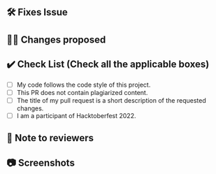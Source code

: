 <!-- If your PR fixes an open issue, use `Closes #101` to link your PR with the issue. #101 stands for the issue number you are fixing -->

## 🛠️ Fixes Issue

<!-- Mention the issue number you have fixed. 
Example: 🛠️ Fixes Issue #31 -->

<!-- Remove this section if not applicable -->



## 👨‍💻 Changes proposed

<!-- List all the changes you have made in the project -->

## ✔️ Check List (Check all the applicable boxes) <!-- Follow the below conventions to check the box -->

<!-- Mark all the applicable boxes. To mark the box as done follow the following conventions -->
<!--
[x] - Correct; marked as done
[ ] - Not correct; marked as **not** done
-->

- [ ] My code follows the code style of this project.
- [ ] This PR does not contain plagiarized content.
- [ ] The title of my pull request is a short description of the requested changes.
- [ ] I am a participant of Hacktoberfest 2022.

## 📄 Note to reviewers

<!-- Add notes to reviewers if applicable -->

## 📷 Screenshots

<!-- Write N/A if not available-->
